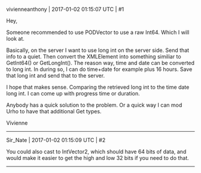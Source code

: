 vivienneanthony | 2017-01-02 01:15:07 UTC | #1

Hey,

Someone recommended to use PODVector to use a raw Int64. Which I will look at.

Basically, on the server I want to use long int on the server side. Send that info to a quiet. Then convert the XMLElement into something similiar to GetInt64() or GetLongInt(). The reason way, time and date can be converted to long int. In during so, I can do time+date for example plus 16 hours. Save that long int and send that to the server.

I hope that makes sense. Comparing the retrieved long int  to the time date long int. I can come up with progress time or duration.

Anybody has a quick solution to the problem. Or a quick way I can mod Urho to have that additional Get types.

Vivienne

-------------------------

Sir_Nate | 2017-01-02 01:15:09 UTC | #2

You could also cast to IntVector2, which should have 64 bits of data, and would make it easier to get the high and low 32 bits if you need to do that.

-------------------------

